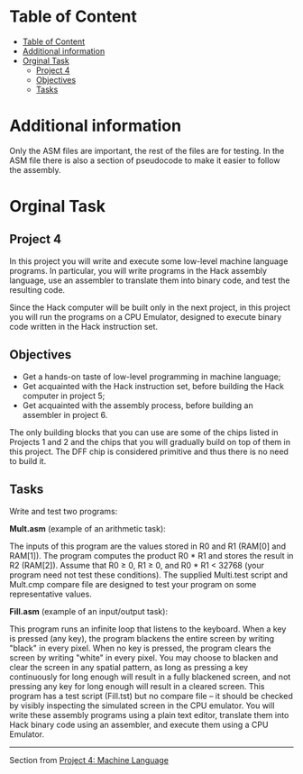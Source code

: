 # Table of Content
- [Table of Content](#table-of-content)
- [Additional information](#additional-information)
- [Orginal Task](#orginal-task)
  - [Project 4](#project-4)
  - [Objectives](#objectives)
  - [Tasks](#tasks)



# Additional information

Only the ASM files are important, the rest of the files are for testing.
In the ASM file there is also a section of pseudocode to make it easier to follow the assembly.

# Orginal Task 

## Project 4
In this project you will write and execute some low-level machine language programs. In
particular, you will write programs in the Hack assembly language, use an assembler to translate
them into binary code, and test the resulting code.

Since the Hack computer will be built only in
the next project, in this project you will run the programs on a CPU Emulator, designed to execute
binary code written in the Hack instruction set.

## Objectives
- Get a hands-on taste of low-level programming in machine language;
- Get acquainted with the Hack instruction set, before building the Hack computer in project 5;
- Get acquainted with the assembly process, before building an assembler in project 6.
  
The only building blocks that you can use are some of the chips listed in Projects 1 and 2 and the
chips that you will gradually build on top of them in this project. The DFF chip is considered
primitive and thus there is no need to build it.

## Tasks
Write and test two programs:

**Mult.asm** (example of an arithmetic task): 

The inputs of this program are the values stored in R0
and R1 (RAM[0] and RAM[1]). The program computes the product R0 * R1 and stores the result in
R2 (RAM[2]). Assume that R0 ≥ 0, R1 ≥ 0, and R0 * R1 < 32768 (your program need not test these
conditions). The supplied Multi.test script and Mult.cmp compare file are designed to test your
program on some representative values.


**Fill.asm** (example of an input/output task): 

This program runs an infinite loop that listens to the
keyboard. When a key is pressed (any key), the program blackens the entire screen by writing
"black" in every pixel. When no key is pressed, the program clears the screen by writing "white" in
every pixel. You may choose to blacken and clear the screen in any spatial pattern, as long as
pressing a key continuously for long enough will result in a fully blackened screen, and not pressing
any key for long enough will result in a cleared screen. This program has a test script (Fill.tst) but no
compare file – it should be checked by visibly inspecting the simulated screen in the CPU emulator.
You will write these assembly programs using a plain text editor, translate them into Hack binary
code using an assembler, and execute them using a CPU Emulator.

---

Section from [Project 4: Machine Language](https://drive.google.com/file/d/1orGwC3o74vGv_rk-FDwoJGVvTxWGuQOC/view?usp=drive_link)